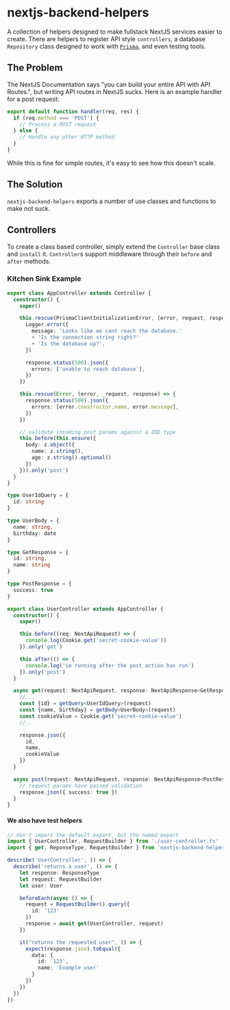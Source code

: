 # nextjs-backend-helpers

A collection of helpers designed to make fullstack NextJS services easier to create. There are helpers to register API style `controllers`, a database `Repository` class designed to work with [`Prisma`](https://www.prisma.io/), and even testing tools.

## The Problem

The NextJS Documentation says "you can build your entire API with API Routes.", but writing API routes in NextJS sucks. Here is an example handler for a post request:

```js
export default function handler(req, res) {
  if (req.method === 'POST') {
    // Process a POST request
  } else {
    // Handle any other HTTP method
  }
}
```

While this is fine for simple routes, it's easy to see how this doesn't scale.

## The Solution

`nextjs-backend-helpers` exports a number of use classes and functions to make not suck.

## Controllers

To create a class based controller, simply extend the `Controller` base class and `install` it.
`Controller`s support middleware through their `before` and `after` methods.

### Kitchen Sink Example
```ts
export class AppController extends Controller {
  constructor() {
    super()

    this.rescue(PrismaClientInitializationError, (error, request, response) => {
      Logger.error({
        message: 'Looks like we cant reach the database.'
        + 'Is the connection string right?'
        + 'Is the database up?',
      })

      response.status(500).json({
        errors: ['unable to reach database'],
      })
    })

    this.rescue(Error, (error, _request, response) => {
      response.status(500).json({
        errors: [error.constructor.name, error.message],
      })
    })

    // validate incoming post params against a ZOD type
    this.before(this.ensure({
      body: z.object({
        name: z.string(),
        age: z.string().optional()
      })
    })).only('post')
  }
}

type UserIdQuery = {
  id: string
}

type UserBody = {
  name: string,
  birthday: date
}

type GetResponse = {
  id: string,
  name: string
}

type PostResponse = {
  success: true
}

export class UserController extends AppController {
  constructor() {
    super()

    this.before((req: NextApiRequest) => {
      console.log(Cookie.get('secret-cookie-value'))
    }).only('get')

    this.after(() => {
      console.log('im running after the post action has run')
    }).only('post')
  }

  async get(request: NextApiRequest, response: NextApiResponse<GetResponse>) {
    //...
    const {id} = getQuery<UserIdQuery>(request)
    const {name, birthday} = getBody<UserBody>(request)
    const cookieValue = Cookie.get('secret-cookie-value')
    //..

    response.json({
      id,
      name,
      cookieValue
    })
  }

  async post(request: NextApiRequest, response: NextApiResponse<PostResponse>) {
    // request params have passed validation
    response.json({ success: true })
  }
}
```

#### We also have test helpers

```ts
// don't import the default export, but the named export
import { UserController, RequestBuilder } from './user-controller.ts'
import { get, ReponseType, RequestBuilder } from 'nextjs-backend-helpers'

describe('UserController', () => {
  describe('returns a user', () => {
    let response: ResponseType
    let request: RequestBuilder
    let user: User

    beforeEach(async () => {
      request = RequestBuilder().query({
        id: '123'
      })
      response = await get(UserController, request)
    })

    it("returns the requested user", () => {
      expect(response.json).toEqual({
        data: {
          id: '123',
          name: 'Example user'
        }
      })
    })
  })
})
```

